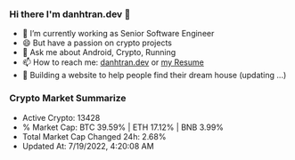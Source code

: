 ### Hi there I'm danhtran.dev 👋

- 🔭 I’m currently working as Senior Software Engineer
- 😄 But have a passion on crypto projects
- 💬 Ask me about Android, Crypto, Running 
- 📫 How to reach me: <a href="https://danhtran.dev" target="_blank">danhtran.dev</a> or <a href="Developer-Resume.pdf" target="_blank">my Resume</a>
- 🌱 Building a website to help people find their dream house (updating ...)

### Crypto Market Summarize
- Active Crypto: 13428
- % Market Cap: BTC 39.59% | ETH 17.12% | BNB 3.99%
- Total Market Cap Changed 24h: 2.68%
- Updated At: 7/19/2022, 4:20:08 AM
